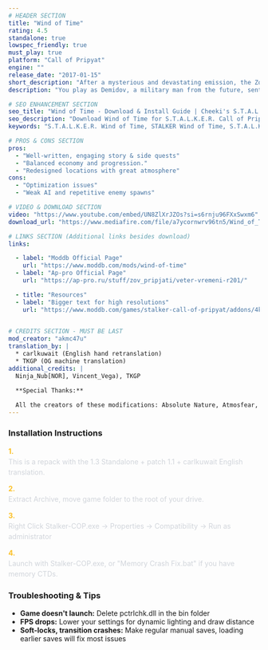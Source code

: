 ```yaml
---
# HEADER SECTION
title: "Wind of Time"
rating: 4.5
standalone: true
lowspec_friendly: true
must_play: true
platform: "Call of Pripyat"
engine: ""
release_date: "2017-01-15"
short_description: "After a mysterious and devastating emission, the Zone has begun to devour everything, threatening all life on the planet. A soldier is sent back in time to uncover the source of the Zone instability, and prevent humanity's extinction."
description: "You play as Demidov, a military man from the future, sent into the past to investigate the Zone's emissions and prevent a catastrophic blowout that threatens the world. <br>What starts as a straightforward mission soon unravels into an elaborate web of conspiracy, hidden labs, faction conflicts, and moral dilemmas.<br>Ignoring the time travelling aspect of its premise, Wind of Time brings new lore that could almost be considered canon, with strong ties to the original Shadow of Chernobyl. Engaging side quests, carefully crafted locations, and in the end a deep exploration and reflexion on survival, morality, friendship, and the Zone's true nature."

# SEO ENHANCEMENT SECTION
seo_title: "Wind of Time - Download & Install Guide | Cheeki's S.T.A.L.K.E.R. Mods Archive"
seo_description: "Download Wind of Time for S.T.A.L.K.E.R. Call of Pripyat. Complete installation guide, gameplay features, and detailed review on Cheeki's S.T.A.L.K.E.R. Mods Archive"
keywords: "S.T.A.L.K.E.R. Wind of Time, STALKER Wind of Time, S.T.A.L.K.E.R. story mods, STALKER story mods, Call of Pripyat mods, STALKER Call of Pripyat mods, Best STALKER Call of Pripyat mods, best S.T.A.L.K.E.R. mods 2025, best STALKER mods 2025, immersive STALKER mod, best STALKER mod, Cheeki Breeki"

# PROS & CONS SECTION
pros:
  - "Well-written, engaging story & side quests"
  - "Balanced economy and progression."
  - "Redesigned locations with great atmosphere"
cons:
  - "Optimization issues"
  - "Weak AI and repetitive enemy spawns"

# VIDEO & DOWNLOAD SECTION
video: "https://www.youtube.com/embed/UN8ZlXrJZOs?si=s6rnju96FXxSwxm6"
download_url: "https://www.mediafire.com/file/a7ycornwrv96tn5/Wind_of_Time.7z/file"

# LINKS SECTION (Additional links besides download)
links:    

  - label: "Moddb Official Page"
    url: "https://www.moddb.com/mods/wind-of-time"
  - label: "Ap-pro Official Page"
    url: "https://ap-pro.ru/stuff/zov_pripjati/veter-vremeni-r201/"

  - title: "Resources"
  - label: "Bigger text for high resolutions"
    url: "https://www.moddb.com/games/stalker-call-of-pripyat/addons/4k-font-for-call-of-pripyat-bigger-text"

    
# CREDITS SECTION - MUST BE LAST
mod_creator: "akmc47u"
translation_by: |
  * carlkuwait (English hand retranslation)
  * TKGP (OG machine translation)
additional_credits: |
  Ninja_Nub[NOR], Vincent_Vega), TKGP

  **Special Thanks:**
  
  All the creators of these modifications: Absolute Nature, Atmosfear, Shoker Weapon Mod, Path in the Mist, In Spite of the Death, Valley of the Whistles, Pripyat: Breaking Point, STCoP Weapon Pack, Cubic Mini Mod, Spatial Anomaly, Call of Chernobyl, SWTC, SGM, AMK
---
```


### Installation Instructions

<div class="space-y-3 mt-4">
  <div class="flex items-start" style="gap: 0.75rem; margin-bottom: 0.75rem;">
    <span style="color: #fbbf24 !important; font-weight: bold; font-size: 0.875rem; flex-shrink: 0; line-height: 1.5; min-width: 1.2rem;">1.</span>
    <div style="flex: 1; line-height: 1.5;">
      <p style="margin: 0; color: #d1d5db;">This is a repack with the 1.3 Standalone + patch 1.1 + carlkuwait English translation.</p>
    </div>
  </div>

  <div class="flex items-start" style="gap: 0.75rem; margin-bottom: 0.75rem;">
    <span style="color: #fbbf24 !important; font-weight: bold; font-size: 0.875rem; flex-shrink: 0; line-height: 1.5; min-width: 1.2rem;">2.</span>
    <div style="flex: 1; line-height: 1.5;">
      <p style="margin: 0; color: #d1d5db;">Extract Archive, move game folder to the root of your drive.</p>
    </div>
  </div>

  <div class="flex items-start" style="gap: 0.75rem; margin-bottom: 0.75rem;">
    <span style="color: #fbbf24 !important; font-weight: bold; font-size: 0.875rem; flex-shrink: 0; line-height: 1.5; min-width: 1.2rem;">3.</span>
    <div style="flex: 1; line-height: 1.5;">
      <p style="margin: 0; color: #d1d5db;">Right Click Stalker-COP.exe → Properties → Compatibility → Run as administrator</p>
    </div>
  </div>

  <div class="flex items-start" style="gap: 0.75rem; margin-bottom: 0;">
    <span style="color: #fbbf24 !important; font-weight: bold; font-size: 0.875rem; flex-shrink: 0; line-height: 1.5; min-width: 1.2rem;">4.</span>
    <div style="flex: 1; line-height: 1.5;">
      <p style="margin: 0; color: #d1d5db;">Launch with Stalker-COP.exe, or "Memory Crash Fix.bat" if you have memory CTDs.</p>
    </div>
  </div>
</div>

### Troubleshooting & Tips

- **Game doesn't launch:** Delete pctrlchk.dll in the bin folder
- **FPS drops:** Lower your settings for dynamic lighting and draw distance
- **Soft-locks, transition crashes:** Make regular manual saves, loading earlier saves will fix most issues
